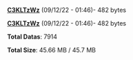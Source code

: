 [**C3KLTzWz**](/data/C3KLTzWz.txt) (09/12/22 - 01:46)- 482 bytes

[**C3KLTzWz**](/data/C3KLTzWz.txt) (09/12/22 - 01:46)- 482 bytes

**Total Datas**: 7914

**Total Size**: 45.66 MB / 45.7 MB